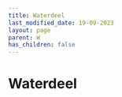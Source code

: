 ```yaml
---
title: Waterdeel
last_modified_date: 19-09-2023
layout: page
parent: W
has_children: false
---
```


Waterdeel
=========


